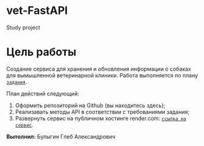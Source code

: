 # vet-FastAPI
Study project

# Цель работы
Создание сервиса для хранения и обновления информации о собаках для вымышленной ветеринарной клиники.
Работа выполняется по плану <code>[задания](https://drive.google.com/file/d/1zCXM409iBKPeB3zaGbTbWzwnwUkoW9ZQ/view)</code>.

План действий следующий:

1. Оформить репозиторий на Github (вы находитесь здесь);
2. Реализавать методы API в соответствии с требованиями задания;
3. Развернуть сервис на публичном хостинге render.com: <code>[ссылка на сервис](https://vet-fastapi.onrender.com)</code>.

**Выполнил:** Булыгин Глеб Александрович